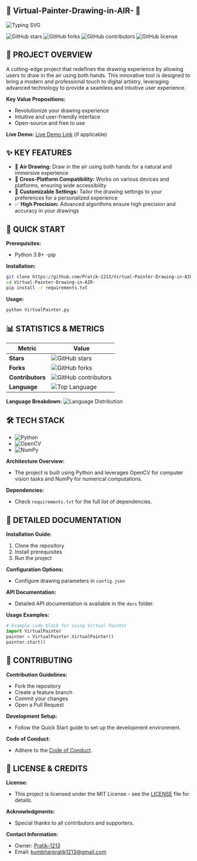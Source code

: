## 🌟 **Virtual-Painter-Drawing-in-AIR-** 🌟

![Typing SVG](https://readme-typing-svg.herokuapp.com?font=Fira+Code&weight=600&duration=3000&pause=1000&color=00C9B7&width=435&lines=Virtual+Painter+Drawing+in+AIR;A+Cutting-Edge+Project;Draw+in+the+Air+with+Ease)

![GitHub stars](https://img.shields.io/github/stars/Pratik-1213/Virtual-Painter-Drawing-in-AIR-?style=social)
![GitHub forks](https://img.shields.io/github/forks/Pratik-1213/Virtual-Painter-Drawing-in-AIR-?style=social)
![GitHub contributors](https://img.shields.io/github/contributors/Pratik-1213/Virtual-Painter-Drawing-in-AIR-?style=social)
![GitHub license](https://img.shields.io/github/license/Pratik-1213/Virtual-Painter-Drawing-in-AIR-?style=social)

**🎯 PROJECT OVERVIEW**
---

A cutting-edge project that redefines the drawing experience by allowing users to draw in the air using both hands. This innovative tool is designed to bring a modern and professional touch to digital artistry, leveraging advanced technology to provide a seamless and intuitive user experience.

**Key Value Propositions:**
- Revolutionize your drawing experience
- Intuitive and user-friendly interface
- Open-source and free to use

**Live Demo:** [Live Demo Link](http://example.com) (if applicable)

**✨ KEY FEATURES**
---

- 🎨 **Air Drawing:** Draw in the air using both hands for a natural and immersive experience
- 📱 **Cross-Platform Compatibility:** Works on various devices and platforms, ensuring wide accessibility
- 🔧 **Customizable Settings:** Tailor the drawing settings to your preferences for a personalized experience
- ✅ **High Precision:** Advanced algorithms ensure high precision and accuracy in your drawings

**🚀 QUICK START**
---

**Prerequisites:**
- Python 3.8+
-pip

**Installation:**
```sh
git clone https://github.com/Pratik-1213/Virtual-Painter-Drawing-in-AIR-
cd Virtual-Painter-Drawing-in-AIR-
pip install -r requirements.txt
```

**Usage:**
```sh
python VirtualPainter.py
```

**📊 STATISTICS & METRICS**
---

| Metric | Value |
|--------|-------|
| **Stars** | ![GitHub stars](https://img.shields.io/github/stars/Pratik-1213/Virtual-Painter-Drawing-in-AIR-?style=social) |
| **Forks** | ![GitHub forks](https://img.shields.io/github/forks/Pratik-1213/Virtual-Painter-Drawing-in-AIR-?style=social) |
| **Contributors** | ![GitHub contributors](https://img.shields.io/github/contributors/Pratik-1213/Virtual-Painter-Drawing-in-AIR-?style=social) |
| **Language** | ![Top Language](https://img.shields.io/github/languages/top/Pratik-1213/Virtual-Painter-Drawing-in-AIR-) |

**Language Breakdown:**
![Language Distribution](https://img.shields.io/github/languages/count/Pratik-1213/Virtual-Painter-Drawing-in-AIR-)

**🛠️ TECH STACK**
---

- ![Python](https://img.shields.io/badge/Python-3.8%2B-blue)
- ![OpenCV](https://img.shields.io/badge/OpenCV-4.5%2B-green)
- ![NumPy](https://img.shields.io/badge/NumPy-1.21%2B-orange)

**Architecture Overview:**
- The project is built using Python and leverages OpenCV for computer vision tasks and NumPy for numerical computations.

**Dependencies:**
- Check `requirements.txt` for the full list of dependencies.

**📖 DETAILED DOCUMENTATION**
---

**Installation Guide:**
1. Clone the repository
2. Install prerequisites
3. Run the project

**Configuration Options:**
- Configure drawing parameters in `config.json`

**API Documentation:**
- Detailed API documentation is available in the `docs` folder.

**Usage Examples:**
```python
# Example code block for using Virtual Painter
import VirtualPainter
painter = VirtualPainter.VirtualPainter()
painter.start()
```

**🤝 CONTRIBUTING**
---

**Contribution Guidelines:**
- Fork the repository
- Create a feature branch
- Commit your changes
- Open a Pull Request

**Development Setup:**
- Follow the Quick Start guide to set up the development environment.

**Code of Conduct:**
- Adhere to the [Code of Conduct](CODE_OF_CONDUCT.md).

**📄 LICENSE & CREDITS**
---

**License:**
- This project is licensed under the MIT License - see the [LICENSE](LICENSE) file for details.

**Acknowledgments:**
- Special thanks to all contributors and supporters.

**Contact Information:**
- Owner: [Pratik-1213](https://github.com/Pratik-1213)
- Email: [kumbharpratik1213@gmail.com](mailto:kumbharpratik1213@gmail.com)
```
